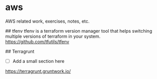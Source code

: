 # aws
AWS related work, exercises, notes, etc.

## tfenv
tfenv is a terraform version manager tool that helps switching multiple versions of terraform in your system.
https://github.com/tfutils/tfenv

## Terragrunt

- [ ] Add a small section here

https://terragrunt.gruntwork.io/
